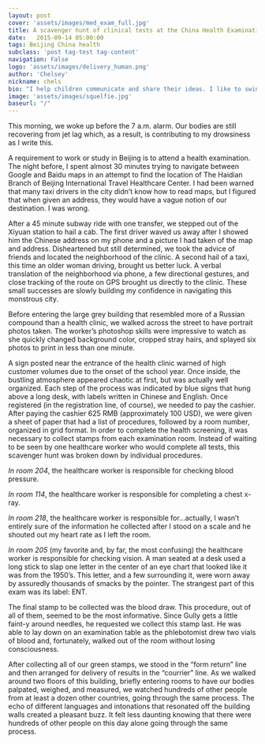 ```yaml
---
layout: post
cover: 'assets/images/med_exam_full.jpg'
title: A scavenger hunt of clinical tests at the China Health Examination
date:   2015-09-14 05:00:00
tags: Beijing China health
subclass: 'post tag-test tag-content'
navigation: False
logo: 'assets/images/delivery_human.png'
author: 'Chelsey'
nickname: chels
bio: "I help children communicate and share their ideas. I like to swing dance, watch horror movies, draw stick figure comics, and laugh at small failures."
image: 'assets/images/squelfie.jpg'
baseurl: "/"
---
```



This morning, we woke up before the 7 a.m. alarm. Our bodies are still recovering from jet lag which, as a result, is contributing to my drowsiness as I write this. 

A requirement to work or study in Beijing is to attend a health examination. The night before, I spent almost 30 minutes trying to navigate between Google and Baidu maps in an attempt to find the location of The Haidian Branch of Beijing International Travel Healthcare Center. I had been warned that many taxi drivers in the city didn’t know how to read maps, but I figured that when given an address, they would have a vague notion of our destination. I was wrong.

After a 45 minute subway ride with one transfer, we stepped out of the Xiyuan station to hail a cab. The first driver waved us away after I showed him the Chinese address on my phone and a picture I had taken of the map and address. Disheartened but still determined, we took the advice of friends and located the neighborhood of the clinic. A second hail of a taxi, this time an older woman driving, brought us better luck. A verbal translation of the neighborhood via phone, a few directional gestures, and close tracking of the route on GPS brought us directly to the clinic. These small successes are slowly building my confidence in navigating this monstrous city.

Before entering the large grey building that resembled more of a Russian compound than a health clinic, we walked across the street to have portrait photos taken. The worker’s photoshop skills were impressive to watch as she quickly changed background color, cropped stray hairs, and splayed six photos to print in less than one minute.  

A sign posted near the entrance of the health clinic warned of high customer volumes due to the onset of the school year. Once inside, the bustling atmosphere appeared chaotic at first, but was actually well organized. Each step of the process was indicated by blue signs that hung above a long desk, with labels written in Chinese and English. Once registered (in the registration line, of course), we needed to pay the cashier. After paying the cashier 625 RMB (approximately 100 USD), we were given a sheet of paper that had a list of procedures, followed by a room number, organized in grid format. In order to complete the health screening, it was necessary to collect stamps from each examination room. Instead of waiting to be seen by one healthcare worker who would complete all tests, this scavenger hunt was broken down by individual procedures. 

*In room 204*, the healthcare worker is responsible for checking blood pressure. 

*In room 114*, the healthcare worker is responsible for completing a chest x-ray.

*In room 218*, the healthcare worker is responsible for…actually, I wasn’t entirely sure of the information he collected after I stood on a scale and he shouted out my heart rate as I left the room.  

*In room 205* (my favorite and, by far, the most confusing) the healthcare worker is responsible for checking vision. A man seated at a desk used a long stick to slap one letter in the center of an eye chart that looked like it was from the 1950’s. This letter, and a few surrounding it, were worn away by assuredly thousands of smacks by the pointer. The strangest part of this exam was its label: ENT.

The final stamp to be collected was the blood draw. This procedure, out of all of them, seemed to be the most informative.  Since Gully gets a little faint-y around needles, he requested we collect this stamp last.  He was able to lay down on an examination table as the phlebotomist drew two vials of blood and, fortunately, walked out of the room without losing consciousness. 

After collecting all of our green stamps, we stood in the “form return” line and then arranged for delivery of results in the “courrier” line.  As we walked around two floors of this building, briefly entering rooms to have our bodies palpated, weighed, and measured, we watched hundreds of other people from at least a dozen other countries, going through the same process. The echo of different languages and intonations that resonated off the building walls created a pleasant buzz. It felt less daunting knowing that there were hundreds of other people on this day alone going through the same process. 
